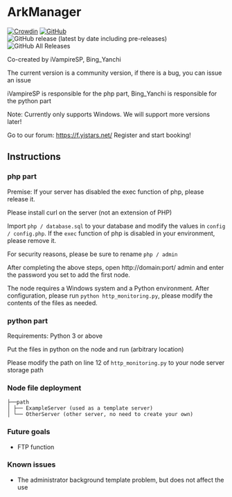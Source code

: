 # ArkManager
[![Crowdin](https://badges.crowdin.net/arkmanager/localized.svg)](https://translate.yistars.net/) [![GitHub](https://img.shields.io/github/license/yistars/ArkManager)](./LICENSE) ![GitHub release (latest by date including pre-releases)](https://img.shields.io/github/v/release/yistars/ArkManager?include_prereleases) ![GitHub All Releases](https://img.shields.io/github/downloads/yistars/ArkManager/total)

Co-created by iVampireSP, Bing_Yanchi

The current version is a community version, if there is a bug, you can issue an issue

iVampireSP is responsible for the php part, Bing_Yanchi is responsible for the python part

Note: Currently only supports Windows. We will support more versions later!

Go to our forum: https://f.yistars.net/ Register and start booking!

## Instructions
### php part
Premise: If your server has disabled the exec function of php, please release it.

Please install curl on the server (not an extension of PHP)

Import ` php / database.sql ` to your database and modify the values in ` config / config.php `. If the ` exec ` function of php is disabled in your environment, please remove it.

For security reasons, please be sure to rename ` php / admin `

After completing the above steps, open http://domain:port/ admin and enter the password you set to add the first node.

The node requires a Windows system and a Python environment. After configuration, please run ` python http_monitoring.py `, please modify the contents of the files as needed.

### python part
Requirements: Python 3 or above

Put the files in python on the node and run (arbitrary location)

Please modify the path on line 12 of ` http_monitoring.py ` to your node server storage path

### Node file deployment
```
├──path
│ ├── ExampleServer (used as a template server)
│ └── OtherServer (other server, no need to create your own)
```

### Future goals
* FTP function

### Known issues
* The administrator background template problem, but does not affect the use
